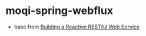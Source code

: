 # moqi-spring-webflux

* base from [Building a Reactive RESTful Web Service](https://spring.io/guides/gs/reactive-rest-service/)
